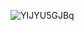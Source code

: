 ![YIJYU5GJBq](https://user-images.githubusercontent.com/62355596/135206036-6ca39378-00fd-4148-bdf3-0828abe62db7.gif)
